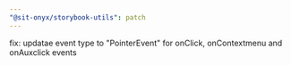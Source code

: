 ```yaml
---
"@sit-onyx/storybook-utils": patch
---
```


fix: updatae event type to "PointerEvent" for onClick, onContextmenu and onAuxclick events
